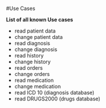 #Use Cases

**List of all known Use cases**

- read patient data
- change patient data
- read diagnosis
- change diagnosis
- read history
- change history
- read orders
- change orders
- read medication
- change medication
- read ICD 10 (diagnosis database)
- read DRUGS2000 (drugs database)